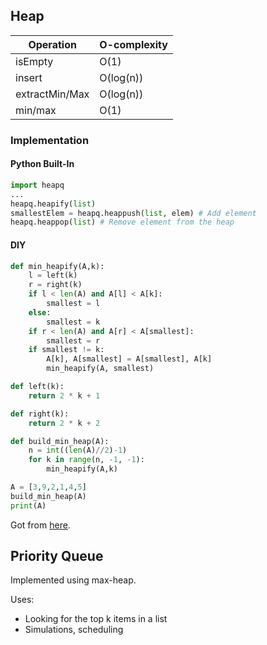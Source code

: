 ## Heap

| Operation       | O-complexity |
| --------------- | ------------ |
| isEmpty         | O(1)         |
| insert          | O(log(n))    |
| extractMin/Max  | O(log(n))    |
| min/max         | O(1)         |

### Implementation 

#### Python Built-In
```Python
import heapq
...
heapq.heapify(list)
smallestElem = heapq.heappush(list, elem) # Add element
heapq.heappop(list) # Remove element from the heap
```

#### DIY
```Python
def min_heapify(A,k):
    l = left(k)
    r = right(k)
    if l < len(A) and A[l] < A[k]:
        smallest = l
    else:
        smallest = k
    if r < len(A) and A[r] < A[smallest]:
        smallest = r
    if smallest != k:
        A[k], A[smallest] = A[smallest], A[k]
        min_heapify(A, smallest)

def left(k):
    return 2 * k + 1

def right(k):
    return 2 * k + 2

def build_min_heap(A):
    n = int((len(A)//2)-1)
    for k in range(n, -1, -1):
        min_heapify(A,k)

A = [3,9,2,1,4,5]
build_min_heap(A)
print(A)
```
Got from [here](https://favtutor.com/blogs/heap-in-python).

## Priority Queue

Implemented using max-heap.

Uses:
* Looking for the top k items in a list
* Simulations, scheduling
